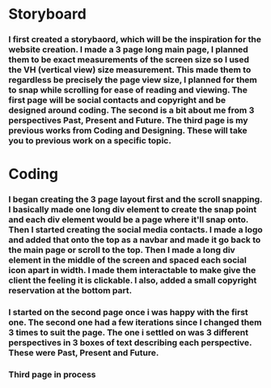 # Storyboard
### I first created a storybaord, which will be the inspiration for the website creation. I made a 3 page long main page, I planned them to be exact measurements of the screen size so I used the VH (vertical view) size measurement. This made them to regardless be precisely the page view size, I planned for them to snap while scrolling for ease of reading and viewing. The first page will be social contacts and copyright and be designed around coding. The second is a bit about me from 3 perspectives Past, Present and Future. The third page is my previous works from Coding and Designing. These will take you to previous work on a specific topic.

# Coding
### I began creating the 3 page layout first and the scroll snapping. I basically made one long div element to create the snap point and each div element would be a page where it'll snap onto. Then I started creating the social media contacts. I made a logo and added that onto the top as a navbar and made it go back to the main page or scroll to the top. Then I made a long div element in the middle of the screen and spaced each social icon apart in width. I made them interactable to make give the client the feeling it is clickable. I also, added a small copyright reservation at the bottom part.
### I started on the second page once i was happy with the first one. The second one had a few iterations since I changed them 3 times to suit the page. The one i settled on was 3 different perspectives in 3 boxes of text describing each perspective. These were Past, Present and Future.
### Third page in process